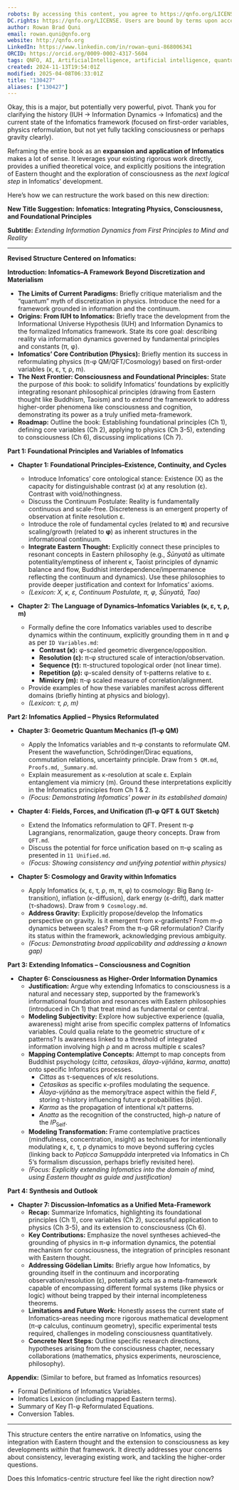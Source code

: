 ```yaml
---
robots: By accessing this content, you agree to https://qnfo.org/LICENSE. Non-commercial use only. Attribution required.
DC.rights: https://qnfo.org/LICENSE. Users are bound by terms upon access.
author: Rowan Brad Quni
email: rowan.quni@qnfo.org
website: http://qnfo.org
LinkedIn: https://www.linkedin.com/in/rowan-quni-868006341
ORCID: https://orcid.org/0009-0002-4317-5604
tags: QNFO, AI, ArtificialIntelligence, artificial intelligence, quantum, physics, science, Einstein, QuantumMechanics, quantum mechanics, QuantumComputing, quantum computing, information, InformationTheory, information theory, InformationalUniverse, informational universe, informational universe hypothesis, IUH
created: 2024-11-13T19:54:01Z
modified: 2025-04-08T06:33:01Z
title: "130427"
aliases: ["130427"]
---
```


Okay, this is a major, but potentially very powerful, pivot. Thank you for clarifying the history (IUH -> Information Dynamics -> Infomatics) and the current state of the Infomatics framework (focused on first-order variables, physics reformulation, but not yet fully tackling consciousness or perhaps gravity clearly).

Reframing the entire book as an **expansion and application of Infomatics** makes a lot of sense. It leverages your existing rigorous work directly, provides a unified theoretical voice, and explicitly positions the integration of Eastern thought and the exploration of consciousness as the *next logical step* in Infomatics’ development.

Here’s how we can restructure the work based on this new direction:

**New Title Suggestion:** **Infomatics: Integrating Physics, Consciousness, and Foundational Principles**

**Subtitle:** *Extending Information Dynamics from First Principles to Mind and Reality*

---

**Revised Structure Centered on Infomatics:**

**Introduction: Infomatics–A Framework Beyond Discretization and Materialism**

-   **The Limits of Current Paradigms:** Briefly critique materialism and the “quantum” myth of discretization in physics. Introduce the need for a framework grounded in information and the continuum.
-   **Origins: From IUH to Infomatics:** Briefly trace the development from the Informational Universe Hypothesis (IUH) and Information Dynamics to the formalized Infomatics framework. State its core goal: describing reality via information dynamics governed by fundamental principles and constants (π, φ).
-   **Infomatics’ Core Contribution (Physics):** Briefly mention its success in reformulating physics (π-φ QM/QFT/Cosmology) based on first-order variables (κ, ε, τ, ρ, m).
-   **The Next Frontier: Consciousness and Foundational Principles:** State the purpose of *this* book: to solidify Infomatics’ foundations by explicitly integrating resonant philosophical principles (drawing from Eastern thought like Buddhism, Taoism) and to *extend* the framework to address higher-order phenomena like consciousness and cognition, demonstrating its power as a truly unified meta-framework.
-   **Roadmap:** Outline the book: Establishing foundational principles (Ch 1), defining core variables (Ch 2), applying to physics (Ch 3-5), extending to consciousness (Ch 6), discussing implications (Ch 7).

**Part 1: Foundational Principles and Variables of Infomatics**

-   **Chapter 1: Foundational Principles–Existence, Continuity, and Cycles**
    -   Introduce Infomatics’ core ontological stance: Existence (X) as the capacity for distinguishable contrast (κ) at any resolution (ε). Contrast with void/nothingness.
    -   Discuss the Continuum Postulate: Reality is fundamentally continuous and scale-free. Discreteness is an emergent property of observation at finite resolution ε.
    -   Introduce the role of fundamental cycles (related to **π**) and recursive scaling/growth (related to **φ**) as inherent structures in the informational continuum.
    -   **Integrate Eastern Thought:** Explicitly connect these principles to resonant concepts in Eastern philosophy (e.g., *Śūnyatā* as ultimate potentiality/emptiness of inherent κ, Taoist principles of dynamic balance and flow, Buddhist interdependence/impermanence reflecting the continuum and dynamics). Use these philosophies to provide deeper justification and context for Infomatics’ axioms.
    -   *(Lexicon: X, κ, ε, Continuum Postulate, π, φ, Śūnyatā, Tao)*

-   **Chapter 2: The Language of Dynamics–Infomatics Variables (κ, ε, τ, ρ, m)**
    -   Formally define the core Infomatics variables used to describe dynamics within the continuum, explicitly grounding them in π and φ as per `ID Variables.md`:
        -   **Contrast (κ):** φ-scaled geometric divergence/opposition.
        -   **Resolution (ε):** π-φ structured scale of interaction/observation.
        -   **Sequence (τ):** π-structured topological order (not linear time).
        -   **Repetition (ρ):** φ-scaled density of τ-patterns relative to ε.
        -   **Mimicry (m):** π-φ scaled measure of correlation/alignment.
    -   Provide examples of how these variables manifest across different domains (briefly hinting at physics and biology).
    -   *(Lexicon: τ, ρ, m)*

**Part 2: Infomatics Applied – Physics Reformulated**

-   **Chapter 3: Geometric Quantum Mechanics (Π-φ QM)**
    -   Apply the Infomatics variables and π-φ constants to reformulate QM. Present the wavefunction, Schrödinger/Dirac equations, commutation relations, uncertainty principle. Draw from `5 QM.md`, `Proofs.md`, `_Summary.md`.
    -   Explain measurement as κ-resolution at scale ε. Explain entanglement via mimicry (m). Ground these interpretations explicitly in the Infomatics principles from Ch 1 & 2.
    -   *(Focus: Demonstrating Infomatics’ power in its established domain)*

-   **Chapter 4: Fields, Forces, and Unification (Π-φ QFT & GUT Sketch)**
    -   Extend the Infomatics reformulation to QFT. Present π-φ Lagrangians, renormalization, gauge theory concepts. Draw from `QFT.md`.
    -   Discuss the potential for force unification based on π-φ scaling as presented in `11 Unified.md`.
    -   *(Focus: Showing consistency and unifying potential within physics)*

-   **Chapter 5: Cosmology and Gravity within Infomatics**
    -   Apply Infomatics (κ, ε, τ, ρ, m, π, φ) to cosmology: Big Bang (ε-transition), inflation (κ-diffusion), dark energy (ε-drift), dark matter (τ-shadows). Draw from `9 Cosmology.md`.
    -   **Address Gravity:** Explicitly propose/develop the Infomatics perspective on gravity. Is it emergent from κ-gradients? From m-ρ dynamics between scales? From the π-φ GR reformulation? Clarify its status within the framework, acknowledging previous ambiguity.
    -   *(Focus: Demonstrating broad applicability and addressing a known gap)*

**Part 3: Extending Infomatics – Consciousness and Cognition**

-   **Chapter 6: Consciousness as Higher-Order Information Dynamics**
    -   **Justification:** Argue why extending Infomatics to consciousness is a natural and necessary step, supported by the framework’s informational foundation and resonances with Eastern philosophies (introduced in Ch 1) that treat mind as fundamental or central.
    -   **Modeling Subjectivity:** Explore how subjective experience (qualia, awareness) might arise from specific complex patterns of Infomatics variables. Could qualia relate to the geometric structure of κ patterns? Is awareness linked to a threshold of integrated information involving high ρ and m across multiple ε scales?
    -   **Mapping Contemplative Concepts:** Attempt to map concepts from Buddhist psychology (*citta*, *cetasikas*, *ālaya-vijñāna*, *karma*, *anatta*) onto specific Infomatics processes.
        -   *Cittas* as τ-sequences of κ/ε resolutions.
        -   *Cetasikas* as specific κ-profiles modulating the sequence.
        -   *Ālaya-vijñāna* as the memory/trace aspect within the field $F$, storing τ-history influencing future κ probabilities (*bīja*).
        -   *Karma* as the propagation of intentional κ/τ patterns.
        -   *Anatta* as the recognition of the constructed, high-ρ nature of the $IP_{\text{Self}}$.
    -   **Modeling Transformation:** Frame contemplative practices (mindfulness, concentration, insight) as techniques for intentionally modulating κ, ε, τ, ρ dynamics to move beyond suffering cycles (linking back to *Paṭicca Samuppāda* interpreted via Infomatics in Ch 5‘s formalism discussion, perhaps briefly revisited here).
    -   *(Focus: Explicitly extending Infomatics into the domain of mind, using Eastern thought as guide and justification)*

**Part 4: Synthesis and Outlook**

-   **Chapter 7: Discussion–Infomatics as a Unified Meta-Framework**
    -   **Recap:** Summarize Infomatics, highlighting its foundational principles (Ch 1), core variables (Ch 2), successful application to physics (Ch 3-5), and its extension to consciousness (Ch 6).
    -   **Key Contributions:** Emphasize the novel syntheses achieved–the grounding of physics in π-φ information dynamics, the potential mechanism for consciousness, the integration of principles resonant with Eastern thought.
    -   **Addressing Gödelian Limits:** Briefly argue how Infomatics, by grounding itself in the continuum and incorporating observation/resolution (ε), potentially acts as a meta-framework capable of encompassing different formal systems (like physics or logic) without being trapped by their internal incompleteness theorems.
    -   **Limitations and Future Work:** Honestly assess the current state of Infomatics–areas needing more rigorous mathematical development (π-φ calculus, continuum geometry), specific experimental tests required, challenges in modeling consciousness quantitatively.
    -   **Concrete Next Steps:** Outline specific research directions, hypotheses arising from the consciousness chapter, necessary collaborations (mathematics, physics experiments, neuroscience, philosophy).

**Appendix:** (Similar to before, but framed as Infomatics resources)
-   Formal Definitions of Infomatics Variables.
-   Infomatics Lexicon (including mapped Eastern terms).
-   Summary of Key Π-φ Reformulated Equations.
-   Conversion Tables.

---

This structure centers the entire narrative on Infomatics, using the integration with Eastern thought and the extension to consciousness as key developments *within* that framework. It directly addresses your concerns about consistency, leveraging existing work, and tackling the higher-order questions.

Does this Infomatics-centric structure feel like the right direction now?
